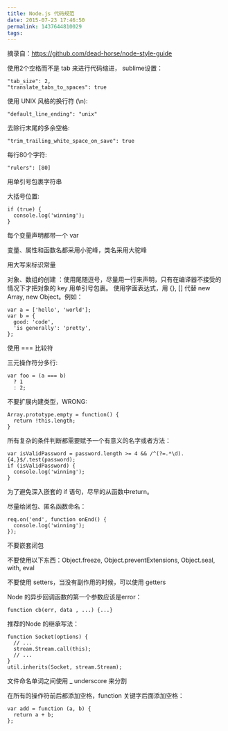 ```yaml
---
title: Node.js 代码规范
date: 2015-07-23 17:46:50
permalink: 1437644810029
tags:
---
```


摘录自：https://github.com/dead-horse/node-style-guide

使用2个空格而不是 tab 来进行代码缩进， sublime设置：

    "tab_size": 2,
    "translate_tabs_to_spaces": true

使用 UNIX 风格的换行符 (\n):

    "default_line_ending": "unix"

去除行末尾的多余空格:

    "trim_trailing_white_space_on_save": true

每行80个字符:

    "rulers": [80]

用单引号包裹字符串

大括号位置:

    if (true) {
      console.log('winning');
    }

每个变量声明都带一个 var

变量、属性和函数名都采用小驼峰，类名采用大驼峰

用大写来标识常量

对象、数组的创建 ：使用尾随逗号，尽量用一行来声明，只有在编译器不接受的情况下才把对象的 key 用单引号包裹。 使用字面表达式，用 {}, [] 代替 new Array, new Object。例如：

    var a = ['hello', 'world'];
    var b = {
      good: 'code',
      'is generally': 'pretty',
    };

使用 === 比较符

三元操作符分多行: 

    var foo = (a === b)
      ? 1
      : 2;

不要扩展内建类型，WRONG:

    Array.prototype.empty = function() {
      return !this.length;
    }

所有复杂的条件判断都需要赋予一个有意义的名字或者方法：

    var isValidPassword = password.length >= 4 && /^(?=.*\d).{4,}$/.test(password);
    if (isValidPassword) {
      console.log('winning');
    }

为了避免深入嵌套的 if 语句，尽早的从函数中return。

尽量给闭包、匿名函数命名：

    req.on('end', function onEnd() {
      console.log('winning');
    });

不要嵌套闭包

不要使用以下东西：Object.freeze, Object.preventExtensions, Object.seal, with, eval

不要使用 setters，当没有副作用的时候，可以使用 getters

Node 的异步回调函数的第一个参数应该是error：

    function cb(err, data , ...) {...}

推荐的Node 的继承写法：

    function Socket(options) {
      // ...
      stream.Stream.call(this);
      // ...
    }
    util.inherits(Socket, stream.Stream);

文件命名单词之间使用 _ underscore 来分割

在所有的操作符前后都添加空格，function 关键字后面添加空格：

    var add = function (a, b) {
      return a + b;
    };